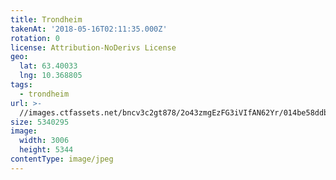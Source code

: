```yaml
---
title: Trondheim
takenAt: '2018-05-16T02:11:35.000Z'
rotation: 0
license: Attribution-NoDerivs License
geo:
  lat: 63.40033
  lng: 10.368805
tags:
  - trondheim
url: >-
  //images.ctfassets.net/bncv3c2gt878/2o43zmgEzFG3iVIfAN62Yr/014be58ddbf8c62b9e36720ea8387204/trondheim_27304150587_o
size: 5340295
image:
  width: 3006
  height: 5344
contentType: image/jpeg
---
```


